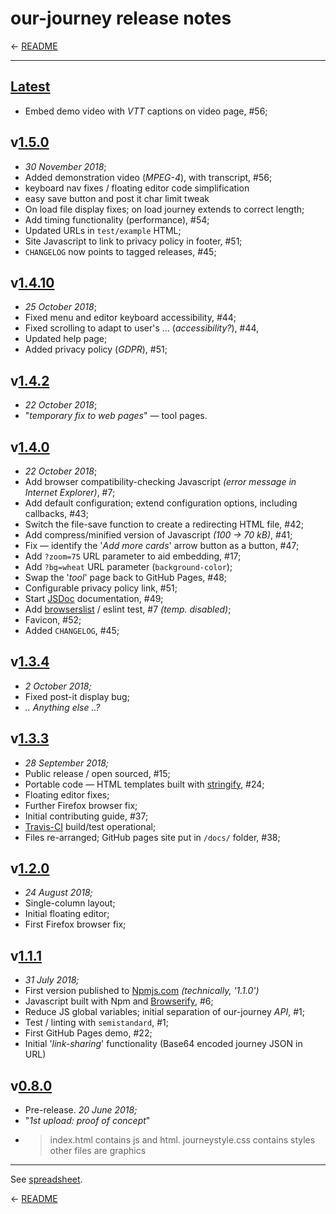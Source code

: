 
# our-journey release notes

← [README][]

---

## [Latest][]

 * Embed demo video with _VTT_ captions on video page, #56;

## v[1.5.0][]

 * _30 November 2018_;
 * Added demonstration video (_MPEG-4_), with transcript, #56;
 * keyboard nav fixes / floating editor code simplification
 * easy save button and post it char limit tweak
 * On load file display fixes; on load journey extends to correct length;
 * Add timing functionality (performance), #54;
 * Updated URLs in `test/example` HTML;
 * Site Javascript to link to privacy policy in footer, #51;
 * `CHANGELOG` now points to tagged releases, #45;

## v[1.4.10][]

 * _25 October 2018_;
 * Fixed menu and editor keyboard accessibility, #44;
 * Fixed scrolling to adapt to user's … (_accessibility?_), #44,
 * Updated help page;
 * Added privacy policy (_GDPR_), #51;

## v[1.4.2][]

 * _22 October 2018_;
 * "_temporary fix to web pages_" — tool pages.

## v[1.4.0][]

 * _22 October 2018_;
 * Add browser compatibility-checking Javascript _(error message in Internet Explorer)_, #7;
 * Add default configuration; extend configuration options, including callbacks, #43;
 * Switch the file-save function to create a redirecting HTML file, #42;
 * Add compress/minified version of Javascript _(100 → 70 kB)_, #41;
 * Fix — identify the '_Add more cards_' arrow button as a button, #47;
 * Add `?zoom=75` URL parameter to aid embedding, #17;
 * Add `?bg=wheat` URL parameter (`background-color`);
 * Swap the '_tool_' page back to GitHub Pages, #48;
 * Configurable privacy policy link, #51;
 * Start [JSDoc][] documentation, #49;
 * Add [browserslist][] / eslint test, #7 _(temp. disabled)_;
 * Favicon, #52;
 * Added `CHANGELOG`, #45;

## v[1.3.4][]

 * _2 October 2018;_
 * Fixed post-it display bug;
 * _.. Anything else ..?_

## v[1.3.3][]

 * _28 September 2018;_
 * Public release / open sourced, #15;
 * Portable code — HTML templates built with [stringify][], #24;
 * Floating editor fixes;
 * Further Firefox browser fix;
 * Initial contributing guide, #37;
 * [Travis-CI][] build/test operational;
 * Files re-arranged; GitHub pages site put in `/docs/` folder, #38;

## v[1.2.0][]

 * _24 August 2018;_
 * Single-column layout;
 * Initial floating editor;
 * First Firefox browser fix;

## v[1.1.1][]

 * _31 July 2018;_
 * First version published to [Npmjs.com][] _(technically, '1.1.0')_
 * Javascript built with Npm and [Browserify][], #6;
 * Reduce JS global variables; initial separation of our-journey _API_, #1;
 * Test / linting with `semistandard`, #1;
 * First GitHub Pages demo, #22;
 * Initial '_link-sharing_' functionality (Base64 encoded journey JSON in URL)

## v[0.8.0][]

 * Pre-release. _20 June 2018;_
 * "_1st upload: proof of concept_"
 * > index.html contains js and html. journeystyle.css contains styles other files are graphics

---

See [spreadsheet][gdoc].

← [README][]

[gdoc]: https://docs.google.com/spreadsheets/d/13pR4eFvzttsrsqdf4FEPa0hCbMNuTYNrJJl46pxyumw/#gid=0 "Spreadsheet — 'our-journey npm-view git-tag'"

[0.8.0]: https://github.com/IET-OU/our-journey/releases/tag/0.8.0 "1st upload. 2018-06-20 (78bc695)"
[1.1.0]:  https://github.com/IET-OU/our-journey/commits "(URL incomplete) 1st published to Npmjs.com. 2018-07-31"
[1.1.1]: https://github.com/IET-OU/our-journey/releases/tag/1.1.1 "2018-07-31 (5a25861)"
[1.1.11]: https://github.com/IET-OU/our-journey/commit/1e87e7493469122e "2018-08-17 (1e87e74)"
[1.2.0]: https://github.com/IET-OU/our-journey/releases/tag/1.2.0 "2018-08-24 (c753c30)"
[1.3.3]: https://github.com/IET-OU/our-journey/releases/tag/1.3.3 "Open sourced. 2018-09-28 (9fa2575)"
[1.3.4]: https://github.com/IET-OU/our-journey/releases/tag/1.3.4 "2018-10-02 (a64ab73)"
[1.4.0]: https://github.com/IET-OU/our-journey/releases/tag/1.4.0 "22nd October 2018 (eba90c1)"
[1.4.2]: https://github.com/IET-OU/our-journey/releases/tag/1.4.2 "22 October (4a48769)"
[1.4.7]:  https://github.com/IET-OU/our-journey/commit/97f197a37884408fb "25 October (97f197a)"
[1.4.10]: https://github.com/IET-OU/our-journey/releases/tag/1.4.10 "25 October (6b32aee)"
[1.5.0]: https://github.com/IET-OU/our-journey/commit/c280beeeb31f4486a#!-1.5.0 "30 November (c280bee)"

[latest]: https://github.com/IET-OU/our-journey/commits "Currently unreleased commits"
[changelog]: https://github.com/IET-OU/our-journey/blob/master/docs/CHANGELOG.md
[readme]: https://github.com/IET-OU/our-journey#readme
[gh]: https://iet-ou.github.io/our-journey/
[unpkg]: https://unpkg.com/our-journey/ "unpkg is a fast, global content delivery (CDN) network for everything on npm."
[npmjs.com]: https://npmjs.com/package/our-journey "our-journey on Npmjs.com"
[browserify]: http://browserify.org/
  "Browserify lets you require('modules') in the browser by bundling up all of your dependencies."
[stringify]: https://npmjs.com/package/stringify
  "Browserify plugin to require() text / HTML files ... inside your client-side JavaScript."
[browserslist]: https://browsersl.ist/?q=last+1+version%2C+%3E+1%25%2C+not+dead%2C+not+ie+%3C+99
  "A page to display compatible browsers from a browserslist string."
[travis-ci]: https://travis-ci.org/IET-OU/our-journey
[jsdoc]: http://usejsdoc.org/

[End]: //.
